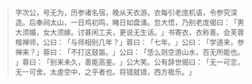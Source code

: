
> 字次公，号无为，历参诸名宿，晚从天衣游。衣每引老庞机语，令参究深造。后奉祠太山，一日鸡初鸣，睹日如盘涌。忽大悟，乃别老庞偈曰：​「男大须婚，女大须嫁。讨甚闲工夫，更说无生话。​」书寄衣，衣称善。会芙蓉楷禅师，公曰：​「与师相别几年？​」蓉曰：​「七年。​」公曰：​「学道来，参禅来？​」蓉曰：​「不打这鼓笛。​」公曰：​「恁么则空游山水，百无所能也。​」蓉曰：​「别来未久，善能高鉴。​」公大笑。公有辞世偈曰：​「无一可恋，无一可舍。太虗空中，之乎者也。将错就错，西方极乐。​」
